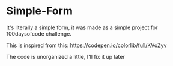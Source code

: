 # Simple-Form
It's literally a simple form, it was made as a simple project for 100daysofcode challenge.

This is inspired from this: https://codepen.io/colorlib/full/KVoZyv

The code is unorganized a little, I'll fix it up later

